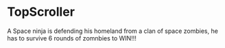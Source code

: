 # TopScroller
A Space ninja is defending his homeland from a clan of space zombies, he has to survive 6 rounds of zomnbies to WIN!!!


